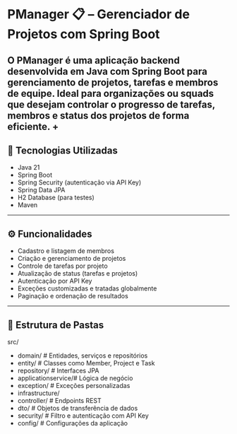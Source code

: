 # PManager 📋 – Gerenciador de Projetos com Spring Boot

O **PManager** é uma aplicação backend desenvolvida em Java com Spring Boot para gerenciamento de projetos,
tarefas e membros de equipe. Ideal para organizações ou squads que desejam controlar o progresso de tarefas, 
membros e status dos projetos de forma eficiente.
+
---

## 🚀 Tecnologias Utilizadas

- Java 21
- Spring Boot
- Spring Security (autenticação via API Key)
- Spring Data JPA
- H2 Database (para testes)
- Maven

---

## ⚙️ Funcionalidades

- Cadastro e listagem de membros
- Criação e gerenciamento de projetos
- Controle de tarefas por projeto
- Atualização de status (tarefas e projetos)
- Autenticação por API Key
- Exceções customizadas e tratadas globalmente
- Paginação e ordenação de resultados

---

## 📁 Estrutura de Pastas

src/
- domain/ # Entidades, serviços e repositórios
 - entity/ # Classes como Member, Project e Task
 - repository/ # Interfaces JPA
 - applicationservice/# Lógica de negócio
 - exception/ # Exceções personalizadas
- infrastructure/
 - controller/ # Endpoints REST
 - dto/ # Objetos de transferência de dados
 - security/ # Filtro e autenticação com API Key
 - config/ # Configurações da aplicação
